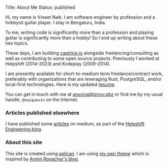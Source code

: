 Title: About Me
Status: published

Hi, my name is Vineet Naik. I am software engineer by profession and a
hobbyist guitar player. I stay in Bengaluru, India.

To me, writing code is significantly more than a profession and
playing guitar is significantly more than a hobby! So I end up writing
about these two topics.

These days, I am building [captrice.io](https://www.captrice.io)
alongside freelancing/consulting as well as contributing to some open
source projects. Previously I worked at Helpshift (2014-2023) and
Kodeplay (2009-2014).

I am presently available for short-to-medium term freelance/contract
work, preferably with organizations that are leveraging Rust,
PostgreSQL, and/or local-first technologies. Here is my updated
[resume](/files/VineetNaikResume.pdf).

You can get in touch with me at <email>anvxiva@tznvy.pbz</email> or
find me by my usual handle, `@naiquevin` on the Internet.

### Articles published elsewhere

I have published some [articles](https://medium.com/@naikvin_34014) on
medium, as part of the [Helpshift Engineering
blog](https://medium.com/helpshift-engineering).

### About this site

This site is created using [pelican](https://getpelican.com/). I am
using [my own
theme](https://github.com/naiquevin/blog-src/tree/master/naiq) which
is inspired by [Armin Ronacher's blog](https://lucumr.pocoo.org/).
